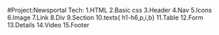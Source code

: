 #Project:Newsportal
Tech:
1.HTML
2.Basic css
3.Header
4.Nav
5.Icons
6.Image
7.Link
8.Div
9.Section
10.texts{ h1-h6,p,i,b}
11.Table
12.Form
13.Details
14.Video
15.Footer

